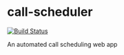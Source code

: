 # call-scheduler
[![Build Status](https://travis-ci.org/ljagielski2/call-scheduler.svg?branch=master)](https://travis-ci.org/ljagielski2/call-scheduler)

An automated call scheduling web app
